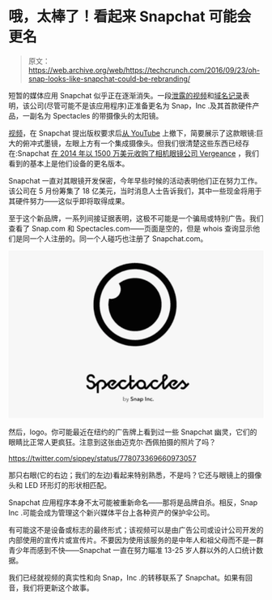 # 哦，太棒了！看起来 Snapchat 可能会更名

> 原文：<https://web.archive.org/web/https://techcrunch.com/2016/09/23/oh-snap-looks-like-snapchat-could-be-rebranding/>

短暂的媒体应用 Snapchat 似乎正在逐渐消失。一段[泄露的视频](https://web.archive.org/web/20230223214721/http://www.businessinsider.com/snapchat-glasses-2016-9)和[域名记录](https://web.archive.org/web/20230223214721/http://www.whois.com/whois/snap.com)表明，该公司(尽管可能不是该应用程序)正准备更名为 Snap，Inc .及其首款硬件产品，一副名为 Spectacles 的带摄像头的太阳镜。

[视频](https://web.archive.org/web/20230223214721/http://www.businessinsider.com/snapchat-glasses-2016-9)，在 Snapchat 提出版权要求后[从 YouTube](https://web.archive.org/web/20230223214721/https://www.youtube.com/watch?v=qw5LzcrCbOY) 上撤下，简要展示了这款眼镜:巨大的俯冲式墨镜，左眼上方有一个集成摄像头。但我们很清楚这些东西已经存在:Snapchat [在 2014 年以 1500 万美元收购了相机眼镜公司 Vergeance](https://web.archive.org/web/20230223214721/https://techcrunch.com/2014/12/16/snapchat-emails-not-so-ephemeral/) ，我们看到的基本上是他们设备的更名版本。

Snapchat 一直对其眼镜开发保密，今年早些时候的活动表明他们正在努力工作。该公司在 5 月份筹集了 18 亿美元，当时消息人士告诉我们，其中一些现金将用于其硬件努力——这似乎即将取得成果。

至于这个新品牌，一系列间接证据表明，这极不可能是一个骗局或特别广告。我们查看了 Snap.com 和 Spectacles.com——页面是空的，但是 whois 查询显示他们是同一个人注册的。同一个人碰巧也注册了 Snapchat.com。

[![snapinc](img/8a17954d73aba0f65477d58571f82bcc.png)](https://web.archive.org/web/20230223214721/https://techcrunch.com/wp-content/uploads/2016/09/snapinc.jpg)

然后，logo。你可能最近在纽约的广告牌上看到过一些 Snapchat 幽灵，它们的眼睛比正常人更疯狂。注意到这张由迈克尔·西佩拍摄的照片了吗？

https://twitter.com/sippey/status/778073369660973057

那只右眼(它的右边；我们的左边)看起来特别熟悉，不是吗？它还与眼镜上的摄像头和 LED 环形灯的形状相匹配。

Snapchat 应用程序本身不太可能被重新命名——那将是品牌自杀。相反，Snap Inc .可能会成为管理这个新兴媒体平台上各种资产的保护伞公司。

有可能这不是设备或标志的最终形式；该视频可以是由广告公司或设计公司开发的内部使用的宣传片或宣传片。不要因为使用该服务的是中年人和祖父母而不是一群青少年而感到不快——Snapchat 一直在努力瞄准 13-25 岁人群以外的人口统计数据。

我们已经就视频的真实性和向 Snap，Inc .的转移联系了 Snapchat。如果有回音，我们将更新这个故事。